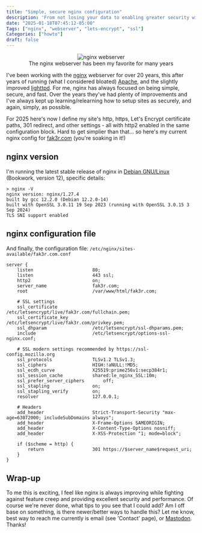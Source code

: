```yaml
---
title: "Simple, secure nginx configuration"
description: 'From not losing your data to enabling greater security with immutable Backups, Wasabi Cloud offers a compelling and afforadable solution'
date: "2025-01-18T07:45:12-05:00"
Tags: ["nginx", "webserver", "lets-encrypt", "ssl"]
Categories: ["howto"] 
draft: false
---
```

<figure>
<div align="center" />
    <img src="/2025/nginx-20.png" alt="nginx webserver" /><br />
    <figcaption>The nginx webserver has been my favorite for many years</figcaption>
</div>
</figure>
 
I've been working with the [nginx](https://nginx.org/) webserver for over 20 years, this after years of running (what I considered bloated) [Apache](https://httpd.apache.org/), and the slightly improved [lighttpd](https://www.lighttpd.net/). For me, nginx has always focused on being simple, secure, and fast. Over the years they've had plenty of improvements and I've always kept up learning/relearning how to setup sites as securely, and again, simply, as possible.

For 2025 here's now I define my site's http, https, Let's Encrypt certificate paths, 301 redirect, and other settings - all with http2 enabled in the same configuration block. Hard to get simplier than that... so here's my current nginx config for [fak3r.com](https://fak3r.com) (you're soaking in it!)

## nginx version

I'm running the latest stable release of nginx in [Debian GNU/Linux](https://debian.org) (Bookwork, version 12), specific details:

```shell
> nginx -V
nginx version: nginx/1.27.4
built by gcc 12.2.0 (Debian 12.2.0-14)
built with OpenSSL 3.0.11 19 Sep 2023 (running with OpenSSL 3.0.15 3 Sep 2024)
TLS SNI support enabled
```

## nginx configuration file

And finally, the configuration file: `/etc/nginx/sites-available/fak3r.com.conf`

```shell
server {
    listen						80;
    listen						443 ssl;
    http2						on;
    server_name 				fak3r.com;
    root						/var/www/html/fak3r.com;

    # SSL settings
    ssl_certificate				/etc/letsencrypt/live/fak3r.com/fullchain.pem;
    ssl_certificate_key			/etc/letsencrypt/live/fak3r.com/privkey.pem;
    ssl_dhparam					/etc/letsencrypt/ssl-dhparams.pem;
    include						/etc/letsencrypt/options-ssl-nginx.conf;

    # SSL modern settings recommended by https://ssl-config.mozilla.org
    ssl_protocols       		TLSv1.2 TLSv1.3;
    ssl_ciphers         		HIGH:!aNULL:!MD5;
    ssl_ecdh_curve				X25519:prime256v1:secp384r1;
    ssl_session_cache			shared:le_nginx_SSL:10m;
    ssl_prefer_server_ciphers		off;
    ssl_stapling				on;
    ssl_stapling_verify			on;
    resolver					127.0.0.1;

    # Headers
    add_header					Strict-Transport-Security "max-age=63072000; includeSubDomains always";
    add_header					X-Frame-Options SAMEORIGIN;
    add_header					X-Content-Type-Options nosniff;
    add_header					X-XSS-Protection "1; mode=block";

    if ($scheme = http) {
    	return					301 https://$server_name$request_uri;
    }
}
```

## Wrap-up

To me this is exciting, I feel like nginx is always improving while fighting against feature creep and providing excellent security and performance. Of course we're never done, what tips to you see that I could add? Am I off base on something, is there newer/better ways to handle this? Let me know, best way to reach me currently is email (see 'Contact' page), or [Mastodon](https://mastodon.social/@fak3r). Thanks!

